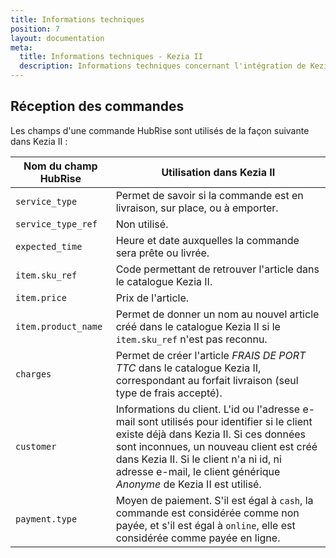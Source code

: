 ```yaml
---
title: Informations techniques
position: 7
layout: documentation
meta:
  title: Informations techniques - Kezia II
  description: Informations techniques concernant l'intégration de Kezia II à HubRise.
---
```


## Réception des commandes

Les champs d'une commande HubRise sont utilisés de la façon suivante dans Kezia II :

| Nom du champ HubRise                   | Utilisation dans Kezia II                                                   |
| -------------------------------------- | --------------------------------------------------------------------------- |
| `service_type`                         | Permet de savoir si la commande est en livraison, sur place, ou à emporter. |
| `service_type_ref`                     | Non utilisé.                                                                |
| `expected_time`                        | Heure et date auxquelles la commande sera prête ou livrée.                  |
| `item.sku_ref`                         | Code permettant de retrouver l'article dans le catalogue Kezia II.          |
| `item.price`                           | Prix de l'article.                                                          |
| `item.product_name`                    | Permet de donner un nom au nouvel article créé dans le catalogue Kezia II si le `item.sku_ref` n'est pas reconnu. |
| `charges`                              | Permet de créer l'article *FRAIS DE PORT TTC* dans le catalogue Kezia II, correspondant au forfait livraison (seul type de frais accepté). |
| `customer`                             | Informations du client. L'id ou l'adresse e-mail sont utilisés pour identifier si le client existe déjà dans Kezia II. Si ces données sont inconnues, un nouveau client est créé dans Kezia II. Si le client n'a ni id, ni adresse e-mail, le client générique *Anonyme* de Kezia II est utilisé. |
| `payment.type`                         | Moyen de paiement. S'il est égal à `cash`, la commande est considérée comme non payée, et s'il est égal à `online`, elle est considérée comme payée en ligne. |